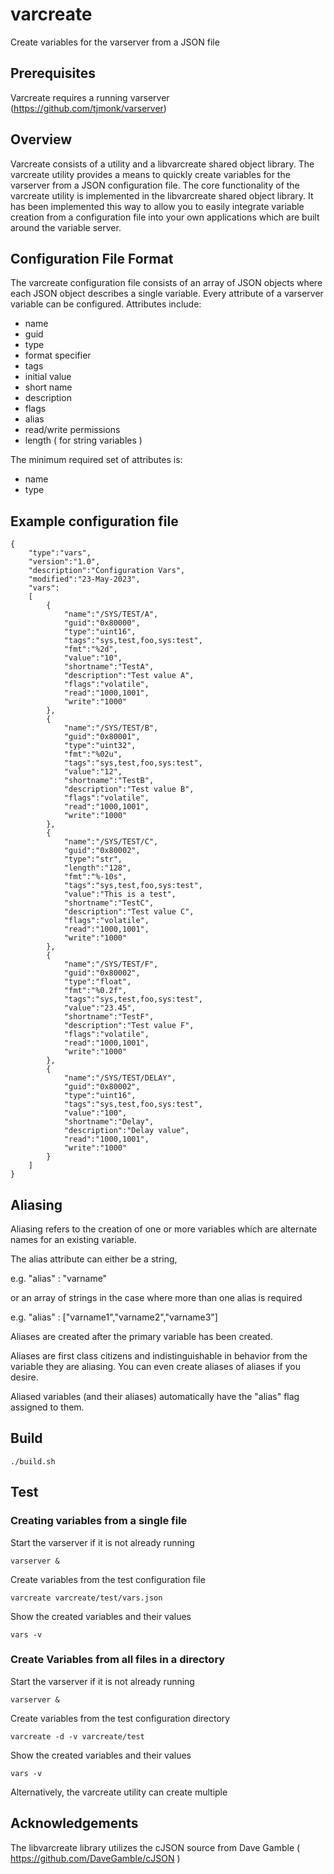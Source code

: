 # varcreate
Create variables for the varserver from a JSON file

## Prerequisites

Varcreate requires a running varserver (https://github.com/tjmonk/varserver)

## Overview

Varcreate consists of a utility and a libvarcreate shared object library.
The varcreate utility provides a means to quickly create variables for the varserver from a JSON configuration file.  The core functionality of the varcreate utility is implemented in the libvarcreate shared object library.  It has been implemented this way to allow you to easily integrate variable creation from a configuration file into your own applications which are built around the variable server.

## Configuration File Format

The varcreate configuration file consists of an array of JSON objects where each JSON object describes a single variable.  Every attribute of a varserver variable can be configured.  Attributes include:

- name
- guid
- type
- format specifier
- tags
- initial value
- short name
- description
- flags
- alias
- read/write permissions
- length ( for string variables )

The minimum required set of attributes is:

- name
- type

## Example configuration file

```
{
	"type":"vars",
	"version":"1.0",
	"description":"Configuration Vars",
	"modified":"23-May-2023",
	"vars":
	[
		{
			"name":"/SYS/TEST/A",
			"guid":"0x80000",
			"type":"uint16",
			"tags":"sys,test,foo,sys:test",
			"fmt":"%2d",
			"value":"10",
			"shortname":"TestA",
			"description":"Test value A",
			"flags":"volatile",
			"read":"1000,1001",
			"write":"1000"
	    },
		{
			"name":"/SYS/TEST/B",
			"guid":"0x80001",
			"type":"uint32",
			"fmt":"%02u",
			"tags":"sys,test,foo,sys:test",
			"value":"12",
			"shortname":"TestB",
			"description":"Test value B",
			"flags":"volatile",
			"read":"1000,1001",
			"write":"1000"
		},
		{
			"name":"/SYS/TEST/C",
			"guid":"0x80002",
			"type":"str",
			"length":"128",
			"fmt":"%-10s",
			"tags":"sys,test,foo,sys:test",
			"value":"This is a test",
			"shortname":"TestC",
			"description":"Test value C",
			"flags":"volatile",
			"read":"1000,1001",
			"write":"1000"
		},
		{
			"name":"/SYS/TEST/F",
			"guid":"0x80002",
			"type":"float",
			"fmt":"%0.2f",
			"tags":"sys,test,foo,sys:test",
			"value":"23.45",
			"shortname":"TestF",
			"description":"Test value F",
			"flags":"volatile",
			"read":"1000,1001",
			"write":"1000"
		},
		{
			"name":"/SYS/TEST/DELAY",
			"guid":"0x80002",
			"type":"uint16",
			"tags":"sys,test,foo,sys:test",
			"value":"100",
			"shortname":"Delay",
			"description":"Delay value",
			"read":"1000,1001",
			"write":"1000"
		}
	]
}

```

## Aliasing

Aliasing refers to the creation of one or more variables which are alternate
names for an existing variable.

The alias attribute can either be a string,

e.g. "alias" : "varname"

or an array of strings in the case where more than one alias is required

e.g. "alias" : ["varname1","varname2","varname3"]

Aliases are created after the primary variable has been created.

Aliases are first class citizens and indistinguishable in behavior from the
variable they are aliasing.  You can even create aliases of aliases if you
desire.

Aliased variables (and their aliases) automatically have the "alias" flag
assigned to them.

## Build

```
./build.sh
```

## Test

### Creating variables from a single file

Start the varserver if it is not already running

```
varserver &
```

Create variables from the test configuration file

```
varcreate varcreate/test/vars.json
```

Show the created variables and their values

```
vars -v
```

### Create Variables from all files in a directory

Start the varserver if it is not already running

```
varserver &
```

Create variables from the test configuration directory

```
varcreate -d -v varcreate/test
```

Show the created variables and their values

```
vars -v
```

Alternatively, the varcreate utility can create multiple
## Acknowledgements

The libvarcreate library utilizes the cJSON source from Dave Gamble ( https://github.com/DaveGamble/cJSON )


